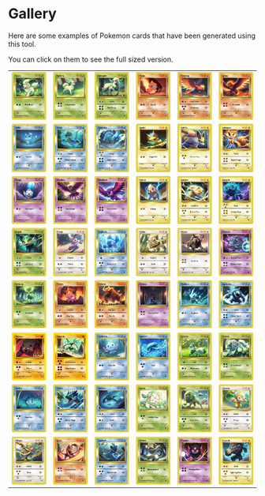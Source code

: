 # Gallery

Here are some examples of Pokemon cards that have been generated using this tool.

You can click on them to see the full sized version.

|                                           |                                             |                                               |                                           |                                           |                                             |
| ----------------------------------------- | ------------------------------------------- | --------------------------------------------- | ----------------------------------------- | ----------------------------------------- | ------------------------------------------- |
| ![fawna](renders/016_fawna.png)           | ![buckrim](renders/017_buckrim.png)         | ![armogeld](renders/018_armogeld.png)         | ![flamo](renders/026_flamo.png)           | ![flarewing](renders/027_flarewing.png)   | ![ignizar](renders/028_ignizar.png)         |
| ![011_gekko](renders/011_gekko.png)       | ![012_dreiga](renders/012_dreiga.png)       | ![013_spearidae](renders/013_spearidae.png)   | ![004_sparko](renders/004_sparko.png)     | ![005_voltfox](renders/005_voltfox.png)   | ![006_voltageon](renders/006_voltageon.png) |
| ![038_twugo](renders/038_twugo.png)       | ![039_amethaw](renders/039_amethaw.png)     | ![040_amethawk](renders/040_amethawk.png)     | ![070_boltrun](renders/070_boltrun.png)   | ![071_aurabon](renders/071_aurabon.png)   | ![072_aurigold](renders/072_aurigold.png)   |
| ![069_jungala](renders/069_jungala.png)   | ![012_furzap](renders/012_furzap.png)       | ![008_sapphynx](renders/008_sapphynx.png)     | ![017_fablex](renders/017_fablex.png)     | ![054_mazaar](renders/054_mazaar.png)     | ![060_corvinus](renders/060_corvinus.png)   |
| ![058_cervarom](renders/058_cervarom.png) | ![113_flamon](renders/113_flamon.png)       | ![114_emberon](renders/114_emberon.png)       | ![110_clairvoy](renders/110_clairvoy.png) | ![103_sharkane](renders/103_sharkane.png) | ![104_aquaarmo](renders/104_aquaarmo.png)   |
| ![010_bruinoon](renders/010_bruinoon.png) | ![003_gargantix](renders/003_gargantix.png) | ![056_crystalvee](renders/056_crystalvee.png) | ![057_aquarim](renders/057_aquarim.png)   | ![081_sylvwolf](renders/081_sylvwolf.png) | ![082_fenwulf](renders/082_fenwulf.png)     |
| ![066_croclop](renders/066_croclop.png)   | ![067_crokral](renders/067_crokral.png)     | ![046_armorca](renders/046_armorca.png)       | ![047_leonia](renders/047_leonia.png)     | ![048_leoaf](renders/048_leoaf.png)       | ![lanceon](renders/013_lanceon.png)         |
| ![001_gildape](renders/001_gildape.png)   | ![003_ignax](renders/003_ignax.png)         | ![006_coraloph](renders/006_coraloph.png)     | ![021_plimber](renders/021_plimber.png)   | ![011_towerite](renders/011_towerite.png) | ![009_fuzzvolt](renders/009_fuzzvolt.png)   |
